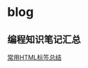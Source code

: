 # blog
 ## 编程知识笔记汇总

 [常用HTML标签总结](https://github.com/BelieveXIA/blog/blob/master/%E5%B8%B8%E7%94%A8HTML%E6%A0%87%E7%AD%BE%E6%80%BB%E7%BB%93.md)


